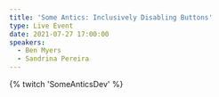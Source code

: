 ```yaml
---
title: 'Some Antics: Inclusively Disabling Buttons'
type: Live Event
date: 2021-07-27 17:00:00
speakers:
  - Ben Myers
  - Sandrina Pereira
---
```


{% twitch 'SomeAnticsDev' %}
